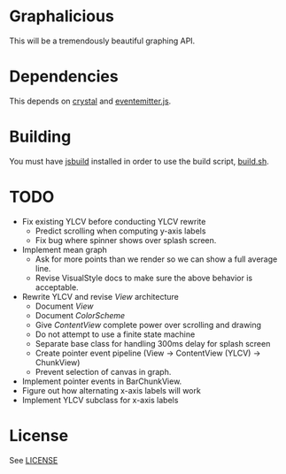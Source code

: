 # Graphalicious

This will be a tremendously beautiful graphing API.

# Dependencies

This depends on [crystal](https://github.com/unixpickle/crystal) and [eventemitter.js](https://github.com/unixpickle/eventemitter.js).

# Building

You must have [jsbuild](https://github.com/unixpickle/jsbuild) installed in order to use the build script, [build.sh](build.sh).

# TODO

 * Fix existing YLCV before conducting YLCV rewrite
   * Predict scrolling when computing y-axis labels
   * Fix bug where spinner shows over splash screen.
 * Implement mean graph
   * Ask for more points than we render so we can show a full average line.
   * Revise VisualStyle docs to make sure the above behavior is acceptable.
 * Rewrite YLCV and revise *View* architecture
   * Document *View*
   * Document *ColorScheme*
   * Give *ContentView* complete power over scrolling and drawing
   * Do not attempt to use a finite state machine
   * Separate base class for handling 300ms delay for splash screen
   * Create pointer event pipeline (View -> ContentView (YLCV) -> ChunkView)
   * Prevent selection of canvas in graph.
 * Implement pointer events in BarChunkView.
 * Figure out how alternating x-axis labels will work
 * Implement YLCV subclass for x-axis labels

# License

See [LICENSE](LICENSE)
